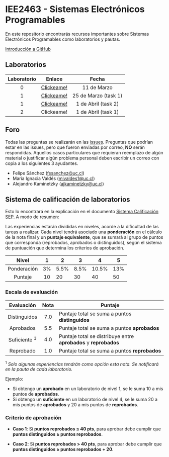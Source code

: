 # IEE2463 - Sistemas Electrónicos Programables

En este repositorio encontrarás recursos importantes sobre Sistemas Electrónicos Programables como laboratorios y pautas. 

[Introducción a GitHub](https://github.com/IEE2463/classroom/blob/master/Material%20de%20apoyo/GitHub/Introducción%20a%20GitHub.pdf) 

## Laboratorios
| Laboratorio |                         Enlace                        |    Fecha    |
|:-----------:|:-----------------------------------------------------:|:-----------:|
|      0      | [Clickeame!](https://classroom.github.com/a/qVTNJf_J) | 11 de Marzo |
|      1      | [Clickeame!](https://classroom.github.com/a/TF49GyR3) | 25 de Marzo (task 1) |
|      1      | [Clickeame!](https://classroom.github.com/a/TF49GyR3) | 1 de Abril (task 2) |
|      2      | Clickeame!											  | 1 de Abril (task 1) |

## Foro

Todas las preguntas se realizarán en las [issues](../../issues). Preguntas que podrían estar en las issues, pero que fueron enviadas por correo, **NO** serán respondidas. Aquellos casos particulares que requieran reemplazo de algún material o justificar algún problema personal deben escribir un correo con copia a los siguientes 3 ayudantes.

- Felipe Sánchez (fssanchez@uc.cl)
- María Ignacia Valdés (mivaldes1@uc.cl)
- Alejandro Kaminetzky (ajkaminetzky@uc.cl)

## Sistema de calificación de laboratorios

Esto lo encontrará en la explicación en el documento [Sistema Calificación SEP](/Administración/SistemaCalificacionSEP.pdf). A modo de resumen:

Las experiencias estarán divididas en niveles, acorde a la dificultad de las tareas a
realizar. Cada nivel tendrá asociado una **ponderación** en el cálculo de la nota final y un **puntaje equivalente**, que se sumará al grupo de puntos que corresponda (reprobados, aprobados o distinguidos), según el sistema de puntuación que
determina los criterios de aprobación.


| Nivel			| 1  	|  2 	|  3 	|  4 	| 5  	|
|:-:			|:-:	|---	|---	|---	|---	|
| Ponderación 	| 3%	| 5.5% | 8.5%	| 10.5%| 13%  |
| Puntaje		| 10  	| 20  	| 30 	| 40  	| 50  	|


### Escala de evaluación

| Evaluación 	| Nota 	|	Puntaje 							|
|:-:			|:-:	|---	|
| Distinguidos 	| 7.0	| Puntaje total se suma a puntos **distinguidos** 	|
| Aprobados 	| 5.5	| Puntaje total se suma a puntos **aprobados** 	|
| Suficiente <sup>1</sup>| 4.0	| Puntaje total se distribuye entre **aprobados** y **reprobados** 		|
| Reprobado 	| 1.0	| Puntaje total se suma a puntos **reprobados** 		|

<sup>1</sup> *Solo algunas experiencias tendrán como opción esta nota. Se
notificará en la pauta de cada laboratorio.*

Ejemplo:
- Si obtengo un **aprobado** en un laboratorio de nivel 1, se le suma 10 a mis puntos de **aprobados**.
- Si obtengo un **suficiente** en un laboratorio de nivel 4, se le suma 20 a mis puntos de **aprobados** y 20 a mis puntos de **reprobados**. 

### Criterio de aprobación

- **Caso  1**: Si **puntos reprobados ≤ 40 pts**, para aprobar debe cumplir que **puntos distinguidos ≥ puntos reprobados**.

- **Caso  2**: Si **puntos reprobados > 40 pts**, para aprobar debe cumplir que **puntos distinguidos ≥ puntos reprobados + 20**.

